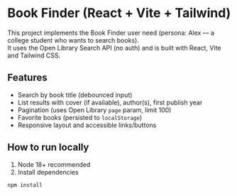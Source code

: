 # Book Finder (React + Vite + Tailwind)

This project implements the Book Finder user need (persona: Alex — a college student who wants to search books).  
It uses the Open Library Search API (no auth) and is built with React, Vite and Tailwind CSS.

## Features
- Search by book title (debounced input)
- List results with cover (if available), author(s), first publish year
- Pagination (uses Open Library `page` param, limit 100)
- Favorite books (persisted to `localStorage`)
- Responsive layout and accessible links/buttons

## How to run locally
1. Node 18+ recommended
2. Install dependencies

```bash
npm install
